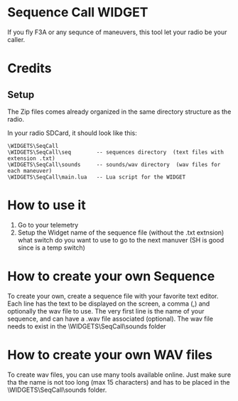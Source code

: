 # Sequence Call WIDGET  
If you fly F3A or any sequnce of maneuvers, this tool let your radio be your caller.


# Credits



## Setup
The Zip files comes already organized in the same directory structure as the radio.

In your radio SDCard, it should look like this:

    \WIDGETS\SeqCall
    \WIDGETS\SeqCall\seq        -- sequences directory  (text files with extension .txt)
    \WIDGETS\SeqCall\sounds     -- sounds/wav directory  (wav files for each maneuver)
    \WIDGETS\SeqCall\main.lua   -- Lua script for the WIDGET


# How to use it

1. Go to your telemetry
2. Setup the Widget
        name of the sequence file (without the .txt extnsion)
        what switch do you want to use to go to the next manuver (SH is good since is a temp switch)



# How to create your own Sequence

To create your own, create a sequence file with your favorite text editor.
Each line has the text to be displayed on the screen, a comma (,) and optionally the wav file to use.
The very first line is the name of your sequence, and can have a .wav file associated (optional).
The wav file needs to exist in the \WIDGETS\SeqCall\sounds folder



# How to create your own WAV files

To create wav files, you can use many tools available online. Just make sure tha the name is not too long (max 15 characters) and has to be placed in the \WIDGETS\SeqCall\sounds folder.

